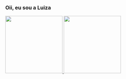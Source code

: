 ### Oii, eu sou a Luiza

<div>
  <a href="https://github.com/lluizaferreira">
  <img height="180em" src="https://github-readme-stats.vercel.app/api?username=lluizaferreira&show_icons=true&theme=merko&include_all_commits=true&count_private=true"/>
  <img height="180em" src="https://github-readme-stats.vercel.app/api/top-langs/?username=lluizaferreira&layout=compact&langs_count=7&theme=merko"/>
</div>
